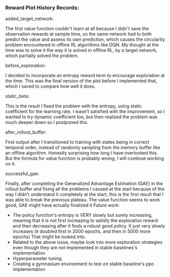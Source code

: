 ### Reward Plot History Records: 
added_target_network: 

The first value function couldn't learn at all because I didn't save the observation rewards at sample time, so the same network had to both predict the value and assess its own prediction, which causes the circularity problem encountered in offline RL algorithms like DQN. My thought at the time was to solve it the way it is solved in offline RL, by a target network, which partially solved the problem.


before_exploration:

I decided to incorporate an entropy reward term to encourage exploration at the time. This was the final version of the plot before I implemented that, which I saved to compare how well it does.



static_beta:

This is the result I fixed the problem with the entropy, using static coefficient for the learning rate. I wasn't satisfied with the improvement, so I wanted to try dynamic coefficient too, but then realized the problem was much deeper down so I postponed this.


after_rollout_buffer:

First output after I transitioned to training with states being in correct temporal order, instead of randomly sampling from the memory buffer like an offline algorithm. Honestly surprising how long I have overlooked this. But the formula for value function is probably wrong, I will continue working on it.


successful_gae:

Finally, after completing the Generalized Advantage Estimation (GAE) in the rollout buffer and fixing all the problems I caused at the start because of the way I didn't understand it completely at the start, this is the first result that I was able to break the previous plateau.
The value function seems to work good, GAE might have actually finalized it
Future work: 
- The policy function's entropy is VERY slowly but surely increasing, meaning that it is not first increasing to satisfy the exploration reward and then decreasing after it finds a robust good policy. It just very slowly increases (it doubled first in 2000 epochs, and then in 5000 more epochs) That might be looked into.
- Related to the above issue, maybe look into more exploration strategies even though they are not implemented in stable baselines's implementation
- Hyperparameter tuning
- Creating a gymnasium environment to test on stable baseline's ppo implementation 
